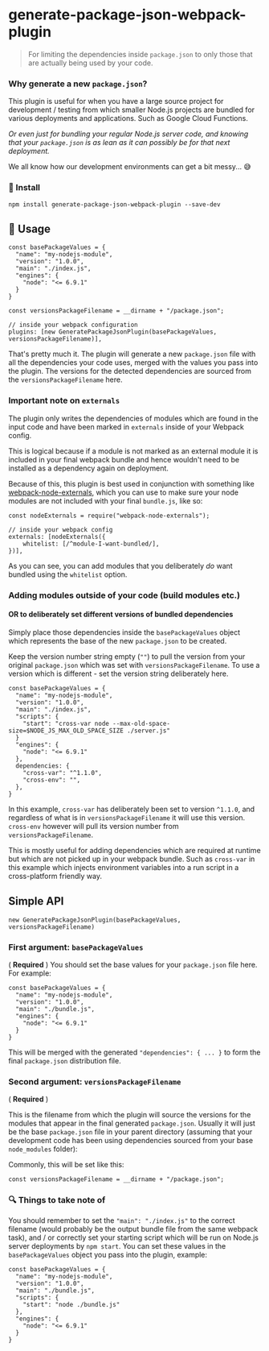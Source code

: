 # generate-package-json-webpack-plugin

> For limiting the dependencies inside `package.json` to only those that are actually being used by your code.

### Why generate a new `package.json`?

This plugin is useful for when you have a large source project for development / testing from which smaller Node.js projects are bundled for various deployments and applications. Such as Google Cloud Functions.

_Or even just for bundling your regular Node.js server code, and knowing that your `package.json` is as lean as it can possibly be for that next deployment._

We all know how our development environments can get a bit messy... :sweat_smile:


### :floppy_disk: Install

```
npm install generate-package-json-webpack-plugin --save-dev
```

## :electric_plug: Usage

```
const basePackageValues = {
  "name": "my-nodejs-module",
  "version": "1.0.0",
  "main": "./index.js",
  "engines": {
    "node": "<= 6.9.1"
  }
}

const versionsPackageFilename = __dirname + "/package.json";

// inside your webpack configuration
plugins: [new GeneratePackageJsonPlugin(basePackageValues, versionsPackageFilename)],
```

That's pretty much it. The plugin will generate a new `package.json` file with all the dependencies your code uses, merged with the values you pass into the plugin. The versions for the detected dependencies are sourced from the `versionsPackageFilename` here.

### Important note on `externals`

The plugin only writes the dependencies of modules which are found in the input code
and have been marked in `externals` inside of your Webpack config.

This is logical because if a module is not marked as an external module it is included in
your final webpack bundle and hence wouldn't need to be installed as a dependency
again on deployment.

Because of this, this plugin is best used in conjunction with something
like [webpack-node-externals](https://github.com/liady/webpack-node-externals),
which you can use to make sure your node modules are not included with your
final `bundle.js`, like so:

```
const nodeExternals = require("webpack-node-externals");

// inside your webpack config
externals: [nodeExternals({
    whitelist: [/^module-I-want-bundled/],
})],
```

As you can see, you can add modules that you deliberately _do_ want bundled using the `whitelist` option.

### Adding modules outside of your code (build modules etc.)
#### OR to deliberately set different versions of bundled dependencies

Simply place those dependencies inside the `basePackageValues` object which represents the base of the new `package.json` to be created.

Keep the version number string empty (`""`) to pull the
version from your original `package.json` which was set with `versionsPackageFilename`.
To use a version which is different - set the version string deliberately here.

```
const basePackageValues = {
  "name": "my-nodejs-module",
  "version": "1.0.0",
  "main": "./index.js",
  "scripts": {
    "start": "cross-var node --max-old-space-size=$NODE_JS_MAX_OLD_SPACE_SIZE ./server.js"
  }
  "engines": {
    "node": "<= 6.9.1"
  },
  dependencies: {
    "cross-var": "^1.1.0",
    "cross-env": "",
  },
}
```

In this example, `cross-var` has deliberately been set to version `^1.1.0`, and
regardless of what is in `versionsPackageFilename` it will use this version.
`cross-env` however will pull its version number from `versionsPackageFilename`.

This is mostly useful for adding dependencies which are required at runtime but which are not picked up in your webpack
bundle. Such as `cross-var` in this example which injects environment variables into a run script in a cross-platform
friendly way.

## Simple API

```
new GeneratePackageJsonPlugin(basePackageValues, versionsPackageFilename)
```

### First argument: `basePackageValues`

( **Required** ) You should set the base values for your `package.json` file here. For example:

```
const basePackageValues = {
  "name": "my-nodejs-module",
  "version": "1.0.0",
  "main": "./bundle.js",
  "engines": {
    "node": "<= 6.9.1"
  }
}
```

This will be merged with the generated `"dependencies": { ... }` to form the final `package.json` distribution file.

### Second argument: `versionsPackageFilename`

( **Required** )

This is the filename from which the plugin will source the versions for the modules
that appear in the final generated `package.json`. Usually it will just be the base
`package.json` file in your parent directory (assuming that your development code
has been using dependencies sourced from your base `node_modules` folder):

Commonly, this will be set like this:
```
const versionsPackageFilename = __dirname + "/package.json";
```

### :mag: Things to take note of

You should remember to set the `"main": "./index.js"` to the correct filename (would probably
be the output bundle file from the same webpack task), and / or correctly set your starting script
which will be run on Node.js server deployments by `npm start`. You can set these values in
the `basePackageValues` object you pass into the plugin, example:

```
const basePackageValues = {
  "name": "my-nodejs-module",
  "version": "1.0.0",
  "main": "./bundle.js",
  "scripts": {
    "start": "node ./bundle.js"
  },
  "engines": {
    "node": "<= 6.9.1"
  }
}
```
